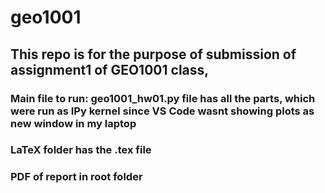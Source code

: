 # geo1001
## This repo is for the purpose of submission of assignment1 of GEO1001 class,

### Main file to run: geo1001_hw01.py file has all the parts, which were run as IPy kernel since VS Code wasnt showing plots as new window in my laptop
### LaTeX folder has the .tex file
### PDF of report in root folder
